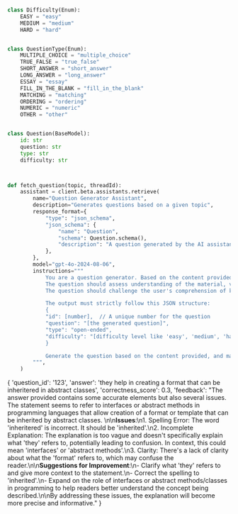 ```python

class Difficulty(Enum):
    EASY = "easy"
    MEDIUM = "medium"
    HARD = "hard"


class QuestionType(Enum):
    MULTIPLE_CHOICE = "multiple_choice"
    TRUE_FALSE = "true_false"
    SHORT_ANSWER = "short_answer"
    LONG_ANSWER = "long_answer"
    ESSAY = "essay"
    FILL_IN_THE_BLANK = "fill_in_the_blank"
    MATCHING = "matching"
    ORDERING = "ordering"
    NUMERIC = "numeric"
    OTHER = "other"


class Question(BaseModel):
    id: str
    question: str
    type: str
    difficulty: str



def fetch_question(topic, threadId):
    assistant = client.beta.assistants.retrieve(
        name="Question Generator Assistant",
        description="Generates questions based on a given topic",
        response_format={
            "type": "json_schema",
            "json_schema": {
                "name": "Question",
                "schema": Question.schema(),
                "description": "A question generated by the AI assistant",
            },
        },
        model="gpt-4o-2024-08-06",
        instructions="""
            You are a question generator. Based on the content provided, generate one question at a time in JSON format. 
            The question should assess understanding of the material, vary in difficulty. 
            The question should challenge the user's comprehension of key concepts. 

            The output must strictly follow this JSON structure:
            {
            "id": [number],  // A unique number for the question
            "question": "[the generated question]",
            "type": "open-ended",
            "difficulty": "[difficulty level like 'easy', 'medium', 'hard']"
            }

            Generate the question based on the content provided, and make sure it is clear, concise, and directly related to the material.
        """,
    )
```


{
  'question_id': '123', 
  'answer': 'they help in creating a format that can be inheritered in abstract classes', 
  'correctness_score': 0.3, 
  'feedback': "The answer provided contains some accurate elements but also several issues. The statement seems to refer to interfaces or abstract methods in programming languages that allow creation of a format or template that can be inherited by abstract classes. \n\n**Issues**:\n1. Spelling Error: The word 'inheritered' is incorrect. It should be 'inherited'.\n2. Incomplete Explanation: The explanation is too vague and doesn't specifically explain what 'they' refers to, potentially leading to confusion. In context, this could mean 'interfaces' or 'abstract methods'.\n3. Clarity: There's a lack of clarity about what the 'format' refers to, which may confuse the reader.\n\n**Suggestions for Improvement**:\n- Clarify what 'they' refers to and give more context to the statement.\n- Correct the spelling to 'inherited'.\n- Expand on the role of interfaces or abstract methods/classes in programming to help readers better understand the concept being described.\n\nBy addressing these issues, the explanation will become more precise and informative."
}